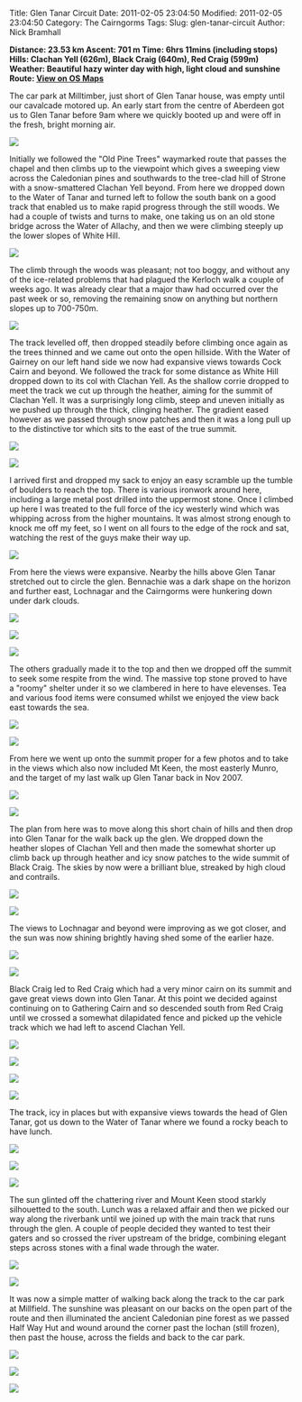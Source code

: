 Title: Glen Tanar Circuit
Date: 2011-02-05 23:04:50
Modified: 2011-02-05 23:04:50
Category: The Cairngorms
Tags: 
Slug: glen-tanar-circuit
Author: Nick Bramhall

**Distance: 23.53 km
Ascent: 701 m
Time: 6hrs 11mins (including stops)
Hills: Clachan Yell (626m), Black Craig (640m), Red Craig (599m)
Weather: Beautiful hazy winter day with high, light cloud and sunshine 
Route: [View on OS Maps](https://www.invertedworld.co.uk/hillwalking/hillwalk/343)**



The car park at Milltimber, just short of Glen Tanar house, was empty until our cavalcade motored up. An early start from the centre of Aberdeen got us to Glen Tanar before 9am where we quickly booted up and were off in the fresh, bright morning air.

<!--more-->

[![](http://farm6.static.flickr.com/5214/5419459583_f26d3487b2_b.jpg)](http://www.flickr.com/photos/53725815@N00/5419459583)



Initially we followed the "Old Pine Trees" waymarked route that passes the chapel and then climbs up to the viewpoint which gives a sweeping view across the Caledonian pines and southwards to the tree-clad hill of Strone with a snow-smattered Clachan Yell beyond. From here we dropped down to the Water of Tanar and turned left to follow the south bank on a good track that enabled us to make rapid progress through the still woods. We had a couple of twists and turns to make, one taking us on an old stone bridge across the Water of Allachy, and then we were climbing steeply up the lower slopes of White Hill.



[![](http://farm6.static.flickr.com/5094/5419463939_de11520e67_b.jpg)](http://www.flickr.com/photos/53725815@N00/5419463939)



The climb through the woods was pleasant; not too boggy, and without any of the ice-related problems that had plagued the Kerloch walk a couple of weeks ago. It was already clear that a major thaw had occurred over the past week or so, removing the remaining snow on anything but northern slopes up to 700-750m.



[![](http://farm6.static.flickr.com/5177/5419466661_61401fa715_b.jpg)](http://www.flickr.com/photos/53725815@N00/5419466661)



The track levelled off, then dropped steadily before climbing once again as the trees thinned and we came out onto the open hillside. With the Water of Gairney on our left hand side we now had expansive views towards Cock Cairn and beyond. We followed the track for some distance as White Hill dropped down to its col with Clachan Yell. As the shallow corrie dropped to meet the track we cut up through the heather, aiming for the summit of Clachan Yell. It was a surprisingly long climb, steep and uneven initially as we pushed up through the thick, clinging heather. The gradient eased however as we passed through snow patches and then it was a long pull up to the distinctive tor which sits to the east of the true summit.



[![](http://farm6.static.flickr.com/5251/5419465233_313d77df7d_b.jpg)](http://www.flickr.com/photos/53725815@N00/5419465233)



[![](http://farm6.static.flickr.com/5298/5419343854_74677ca026_b.jpg)](http://www.flickr.com/photos/53725815@N00/5419343854)



I arrived first and dropped my sack to enjoy an easy scramble up the tumble of boulders to reach the top. There is various ironwork around here, including a large metal post drilled into the uppermost stone. Once I climbed up here I was treated to the full force of the icy westerly wind which was whipping across from the higher mountains. It was almost strong enough to knock me off my feet, so I went on all fours to the edge of the rock and sat, watching the rest of the guys make their way up.



[![](http://farm6.static.flickr.com/5174/5420076970_753fa84305_b.jpg)](http://www.flickr.com/photos/53725815@N00/5420076970)



From here the views were expansive. Nearby the hills above Glen Tanar stretched out to circle the glen. Bennachie was a dark shape on the horizon and further east, Lochnagar and the Cairngorms were hunkering down under dark clouds.



[![](http://farm6.static.flickr.com/5139/5419475267_f091e70862_b.jpg)](http://www.flickr.com/photos/53725815@N00/5419475267)



[![](http://farm6.static.flickr.com/5258/5419476475_2fd77e5546_b.jpg)](http://www.flickr.com/photos/53725815@N00/5419476475)



[![](http://farm6.static.flickr.com/5296/5420074512_bac14d30f1_b.jpg)](http://www.flickr.com/photos/53725815@N00/5420074512)



The others gradually made it to the top and then we dropped off the summit to seek some respite from the wind. The massive top stone proved to have a "roomy" shelter under it so we clambered in here to have elevenses. Tea and various food items were consumed whilst we enjoyed the view back east towards the sea.



[![](http://farm6.static.flickr.com/5140/5419349836_07f660d112_b.jpg)](http://www.flickr.com/photos/53725815@N00/5419349836)



[![](http://farm6.static.flickr.com/5212/5418742433_b03e56998f_b.jpg)](http://www.flickr.com/photos/53725815@N00/5418742433)



From here we went up onto the summit proper for a few photos and to take in the views which also now included Mt Keen, the most easterly Munro, and the target of my last walk up Glen Tanar back in Nov 2007.



[![](http://farm6.static.flickr.com/5251/5418744717_9661ef0a36_b.jpg)](http://www.flickr.com/photos/53725815@N00/5418744717)



[![](http://farm6.static.flickr.com/5291/5418747659_ff0dfe9f7c_b.jpg)](http://www.flickr.com/photos/53725815@N00/5418747659)



The plan from here was to move along this short chain of hills and then drop into Glen Tanar for the walk back up the glen. We dropped down the heather slopes of Clachan Yell and then made the somewhat shorter up climb back up through heather and icy snow patches to the wide summit of Black Craig. The skies by now were a brilliant blue, streaked by high cloud and contrails.



[![](http://farm6.static.flickr.com/5098/5420082284_6eae3750e5_b.jpg)](http://www.flickr.com/photos/53725815@N00/5420082284)



[![](http://farm6.static.flickr.com/5139/5419483041_69fb5e7d95_b.jpg)](http://www.flickr.com/photos/53725815@N00/5419483041)



The views to Lochnagar and beyond were improving as we got closer, and the sun was now shining brightly having shed some of the earlier haze.



[![](http://farm6.static.flickr.com/5052/5420088798_01652f5806_b.jpg)](http://www.flickr.com/photos/53725815@N00/5420088798)



[![](http://farm6.static.flickr.com/5255/5419489815_baffbd7e07_b.jpg)](http://www.flickr.com/photos/53725815@N00/5419489815)



Black Craig led to Red Craig which had a very minor cairn on its summit and gave great views down into Glen Tanar. At this point we decided against continuing on to Gathering Cairn and so descended south from Red Craig until we crossed a somewhat dilapidated fence and picked up the vehicle track which we had left to ascend Clachan Yell.



[![](http://farm6.static.flickr.com/5098/5419494611_e008181d6c_b.jpg)](http://www.flickr.com/photos/53725815@N00/5419494611)



[![](http://farm6.static.flickr.com/5171/5420100862_10fe253579_b.jpg)](http://www.flickr.com/photos/53725815@N00/5420100862)



[![](http://farm6.static.flickr.com/5140/5419497473_af06b01478_b.jpg)](http://www.flickr.com/photos/53725815@N00/5419497473)



[![](http://farm6.static.flickr.com/5014/5419506843_f4c348057b_b.jpg)](http://www.flickr.com/photos/53725815@N00/5419506843)



The track, icy in places but with expansive views towards the head of Glen Tanar, got us down to the Water of Tanar where we found a rocky beach to have lunch. 



[![](http://farm6.static.flickr.com/5300/5419490943_2fcb42d22a_b.jpg)](http://www.flickr.com/photos/53725815@N00/5419490943)



[![](http://farm6.static.flickr.com/5215/5419492017_b7796bf9bf_b.jpg)](http://www.flickr.com/photos/53725815@N00/5419492017)



[![](http://farm6.static.flickr.com/5018/5419493181_c9bfb64004_b.jpg)](http://www.flickr.com/photos/53725815@N00/5419493181)



The sun glinted off the chattering river and Mount Keen stood starkly silhouetted to the south. Lunch was a relaxed affair and then we picked our way along the riverbank until we joined up with the main track that runs through the glen. A couple of people decided they wanted to test their gaters and so crossed the river upstream of the bridge, combining elegant steps across stones with a final wade through the water.



[![](http://farm6.static.flickr.com/5212/5419354052_ca11c8bc4d_b.jpg)](http://www.flickr.com/photos/53725815@N00/5419354052)



[![](http://farm6.static.flickr.com/5060/5420120334_3e4f2558e3_b.jpg)](http://www.flickr.com/photos/53725815@N00/5420120334)



It was now a simple matter of walking back along the track to the car park at Millfield. The sunshine was pleasant on our backs on the open part of the route and then illuminated the ancient Caledonian pine forest as we passed Half Way Hut and wound around the corner past the lochan (still frozen), then past the house, across the fields and back to the car park.



[![](http://farm6.static.flickr.com/5180/5419518517_8d3f47d251_b.jpg)](http://www.flickr.com/photos/53725815@N00/5419518517)



[![](http://farm6.static.flickr.com/5055/5420117974_a90ba48a13_b.jpg)](http://www.flickr.com/photos/53725815@N00/5420117974)



[![](http://farm6.static.flickr.com/5295/5419521223_47db9263ef_b.jpg)](http://www.flickr.com/photos/53725815@N00/5419521223)






